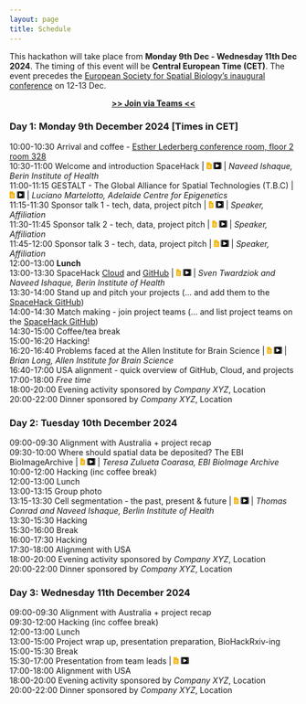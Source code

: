 ```yaml
---
layout: page
title: Schedule
---
```


This hackathon will take place from **Monday 9th Dec - Wednesday 11th Dec 2024**. The timing of this event will be **Central European Time (CET)**. The event precedes the [European Society for Spatial Biology’s inaugural conference](https://spatialbiologysociety.eu/) on 12-13 Dec.

<p align="center">
  <b><a href="https://teams.microsoft.com/l/meetup-join/19%3ameeting_NmE4NTU3YTEtYTZlNi00ZjU4LWI0NzItNjQ0N2JjOTAyYWE0%40thread.v2/0?context=%7b%22Tid%22%3a%22afe91939-923e-432c-bc66-cbc3ec18d02c%22%2c%22Oid%22%3a%221298273b-1298-4d92-a14b-894d7df2a533%22%7d">>> Join via Teams <<</a></b>
</p>

<!--- 
<a href="https://github.com/SpatialHackathon/SpaceHack2023_organisation/blob/main/presentations/template.pptx" download><img src="images/PPT_icon.png" alt="drawing" height="18"/></a>
<a href="https://github.com/SpatialHackathon/SpaceHack2023_organisation/blob/main/presentations/template.pdf" download><img src="images/PDF_icon.png" alt="drawing" height="18"/></a>
<a href="https://docs.google.com/presentation/d/1kBBME3s2fO3nO0-ImZb9o9cHI5mZpVOcAIJlAx2tZeA/edit?usp=sharing"><img src="images/google_slides_icon.png" alt="drawing" height="18"/></a>
--->
### Day 1: Monday 9th December 2024 [Times in CET]
10:00-10:30	Arrival and coffee - [Esther Lederberg conference room, floor 2 room 328](https://www.google.com/maps/place/Luisenstra%C3%9Fe+65,+10115+Berlin/@52.526864,13.376844,16z/data=!3m1!4b1!4m6!3m5!1s0x47a851ead44e366b:0xa6f8722630c14a29!8m2!3d52.526864!4d13.3794189!16s%2Fg%2F11c26_hb91?entry=ttu&g_ep=EgoyMDI0MDkwOS4wIKXMDSoASAFQAw%3D%3D) <br>
10:30-11:00 Welcome and introduction SpaceHack |
<a href="" ><img src="images/google_slides_icon.png" alt="drawing" height="12"/></a> 
<a href=""><img src="images/recording_icon.png" alt="drawing" height="12"/></a> |
*Naveed Ishaque, Berin Institute of Health*<br>
11:00-11:15 GESTALT - The Global Alliance for Spatial Technologies (T.B.C) | 
<a href="" ><img src="images/google_slides_icon.png" alt="drawing" height="12"/></a> 
<a href=""><img src="images/recording_icon.png" alt="drawing" height="12"/></a> |
*Luciano Martelotto, Adelaide Centre for Epigenetics*<br>
11:15-11:30 Sponsor talk 1 - tech, data, project pitch | 
<a href="" ><img src="images/google_slides_icon.png" alt="drawing" height="12"/></a> 
<a href=""><img src="images/recording_icon.png" alt="drawing" height="12"/></a> |
*Speaker, Affiliation*<br>
11:30-11:45 Sponsor talk 2 - tech, data, project pitch | 
<a href="" ><img src="images/google_slides_icon.png" alt="drawing" height="12"/></a> 
<a href=""><img src="images/recording_icon.png" alt="drawing" height="12"/></a> |
*Speaker, Affiliation*<br>
11:45-12:00 Sponsor talk 3 - tech, data, project pitch | 
<a href="" ><img src="images/google_slides_icon.png" alt="drawing" height="12"/></a> 
<a href=""><img src="images/recording_icon.png" alt="drawing" height="12"/></a> |
*Speaker, Affiliation*<br>
12:00-13:00	**Lunch** <br>
13:00-13:30 SpaceHack [Cloud](https://spacehack.bihealth.org/) and [GitHub](https://github.com/SpatialHackathon/SpaceHack2024) | 
<a href="" ><img src="images/google_slides_icon.png" alt="drawing" height="12"/></a> 
<a href=""><img src="images/recording_icon.png" alt="drawing" height="12"/></a> |
*Sven Twardziok and Naveed Ishaque, Berin Institute of Health*<br>
13:30-14:00 Stand up and pitch your projects (... and add them to the [SpaceHack GitHub](https://github.com/SpatialHackathon/SpaceHack2024))<br>
14:00-14:30 Match making - join project teams (... and list project teams on the [SpaceHack GitHub](https://github.com/SpatialHackathon/SpaceHack2024))<br>
14:30-15:00 Coffee/tea break<br>
15:00-16:20 Hacking!<br>
16:20-16:40 Problems faced at the Allen Institute for Brain Science | 
<a href="" ><img src="images/google_slides_icon.png" alt="drawing" height="12"/></a> 
<a href=""><img src="images/recording_icon.png" alt="drawing" height="12"/></a> |
*Brian Long, Allen Institute for Brain Science*<br>
16:40-17:00 USA alignment - quick overview of GitHub, Cloud, and projects <br>
17:00-18:00 *Free time* <br>
18:00-20:00	Evening activity sponsored by *Company XYZ*, Location <br>
20:00-22:00 Dinner sponsored by *Company XYZ*, Location <br>

### Day 2: Tuesday 10th December 2024

09:00-09:30 Alignment with Australia + project recap<br>
09:30-10:00 Where should spatial data be deposited? The EBI BioImageArchive | 
<a href="" ><img src="images/google_slides_icon.png" alt="drawing" height="12"/></a> 
<a href=""><img src="images/recording_icon.png" alt="drawing" height="12"/></a> |
*Teresa Zulueta Coarasa, EBI BioImage Archive*<br>
10:00-12:00 Hacking (inc coffee break)<br>
12:00-13:00 Lunch<br>
13:00-13:15 Group photo<br> 
13:15-13:30 Cell segmentation - the past, present & future | 
<a href="" ><img src="images/google_slides_icon.png" alt="drawing" height="12"/></a> 
<a href=""><img src="images/recording_icon.png" alt="drawing" height="12"/></a> |
*Thomas Conrad and Naveed Ishaque, Berlin Institute of Health*<br>
13:30-15:30	Hacking<br>
15:30-16:00	Break<br>
16:00-17:30 Hacking<br>
17:30-18:00 Alignment with USA<br>
18:00-20:00	Evening activity sponsored by *Company XYZ*, Location <br>
20:00-22:00 Dinner sponsored by *Company XYZ*, Location <br>

### Day 3: Wednesday 11th December 2024 

09:00-09:30 Alignment with Australia + project recap<br>
09:30-12:00 Hacking (inc coffee break)<br>
12:00-13:00 Lunch<br>
13:00-15:00	Project wrap up, presentation preparation, BioHackRxiv-ing<br>
15:00-15:30	Break<br>
15:30-17:00 Presentation from team leads |
<a href="" ><img src="images/google_slides_icon.png" alt="drawing" height="12"/></a> 
<a href=""><img src="images/recording_icon.png" alt="drawing" height="12"/></a> <br>
17:00-18:00 Alignment with USA<br>
18:00-20:00	Evening activity sponsored by *Company XYZ*, Location <br>
20:00-22:00 Dinner sponsored by *Company XYZ*, Location <br>

